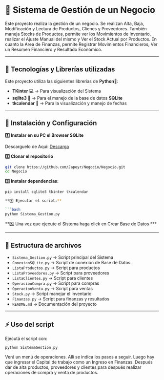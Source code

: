 
# 🛒 Sistema de Gestión de un Negocio

Este proyecto realiza la gestión de un negocio. Se realizan Alta, Baja, Modificación y Lectura de Productos, Clienes y Proveedores. También maneja Stocks de Productos, permite ver los Movimientos de Inventario, realizar el Ajuste Manual del mismo y Ver el Stock Actual por Productos. En cuanto la Area de Finanzas, permite Registrar Movimientos Financieros, Ver un Resumen Financiero y Resultado Económico.

---

## 📌 Tecnologías y Librerías utilizadas

Este proyecto utiliza las siguientes librerías de **Python**🐍:

- **TKinter** 💻 → Para visualización del Sistema  
- **sqlite3** 💾 → Para el manejo de la base de datos **SQLite**  
- **tkcalendar** 📅 → Para la visualización y manejo de fechas  

---

## 🚀 Instalación y Configuración

**1️⃣ Instalar en su PC el Browser SQLite**

Descarguelo de Aquí:
[Descarga](https://sqlitebrowser.org/dl/)

**2️⃣ Clonar el repositorio**

```bash
git clone https://github.com/Japeyr/Negocio/Negocio.git
cd Negocio
```

**3️⃣ Instalar dependencias:**

```bash
pip install sqlite3 tkinter tkcalendar

**4️⃣ Ejecutar el script:**

```bash
python Sistema_Gestion.py
```

**5️⃣ Una vez que ejecute el Sistema haga click en Crear Base de Datos ***

---

## 📂 Estructura de archivos

- `Sistema_Gestion.py` → Script principal del Sistema
- `ConexionSQLite.py` → Script de conexión de Base de Datos
- `ListaProductos.py` → Script para productos
- `ListaProveedores.py` → Script para proveedores
- `ListaClientes.py` → Script para clientes
- `OperacionCompra.py` → Script para compras
- `OperacionVenta.py` → Script para ventas
- `Stock.py` → Script manejar el inventario
- `Finanzas.py` → Script para finanzas y resultados 
- `README.md` → Documentación del proyecto  

---

## ⚡ Uso del script

Ejecutá el script con:

```bash
python SistemaGestion.py
```

Verá un menú de operaciones. Allí se indica los pasos a seguir. Luego hay que ingresar el Capital de trabajo como un Ingreso en Finanzas.
Después dar de alta productos, proveedores y clientes para después realizar operaciones de compra y venta de productos.
